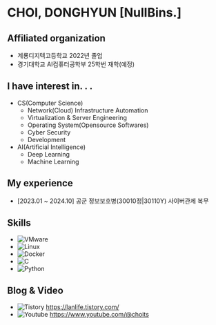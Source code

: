 # CHOI, DONGHYUN [NullBins.]

## Affiliated organization
- 계룡디지텍고등학교 2022년 졸업
- 경기대학교 AI컴퓨터공학부 25학번 재학(예정)

## I have interest in. . .
- CS(Computer Science)
  - Network(Cloud) Infrastructure Automation
  - Virtualization & Server Engineering
  - Operating System(Opensource Softwares)
  - Cyber Security
  - Development
- AI(Artificial Intelligence)
  - Deep Learning
  - Machine Learning

## My experience
- [2023.01 ~ 2024.10] 공군 정보보호병(30010정|30110Y) 사이버관제 복무

## Skills
- ![VMware](https://img.shields.io/badge/VMware-607078.svg?&style=for-the-badge&logo=vmware&logoColor=white)
- ![Linux](https://img.shields.io/badge/Linux-FCC624.svg?&style=for-the-badge&logo=Linux&logoColor=white)
- ![Docker](https://img.shields.io/badge/Docker-2496ED.svg?&style=for-the-badge&logo=Docker&logoColor=white)
- ![C](https://img.shields.io/badge/C-A8B9CC.svg?&style=for-the-badge&logo=C&logoColor=white)
- ![Python](https://img.shields.io/badge/Python-3776AB.svg?&style=for-the-badge&logo=Python&logoColor=white)

## Blog & Video
- ![Tistory](https://img.shields.io/badge/Tistory-EC4815.svg?&style=for-the-badge&logo=Tistory&logoColor=white) https://lanlife.tistory.com/
- ![Youtube](https://img.shields.io/badge/Youtube-FF0000.svg?&style=for-the-badge&logo=youtube&logoColor=white) https://www.youtube.com/@choits
